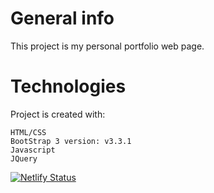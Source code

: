 # General info
This project is my personal portfolio web page.

# Technologies
Project is created with:

    HTML/CSS    
    BootStrap 3 version: v3.3.1
    Javascript
    JQuery

[![Netlify Status](https://api.netlify.com/api/v1/badges/d253cc71-cf64-41f3-9dab-c6a496a544f8/deploy-status)](https://app.netlify.com/sites/shopping-cart-jo/deploys)
